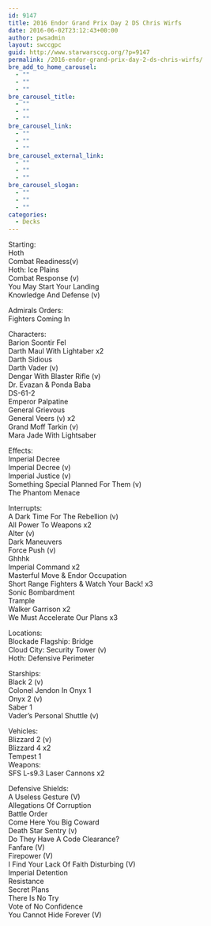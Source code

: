 ```yaml
---
id: 9147
title: 2016 Endor Grand Prix Day 2 DS Chris Wirfs
date: 2016-06-02T23:12:43+00:00
author: pwsadmin
layout: swccgpc
guid: http://www.starwarsccg.org/?p=9147
permalink: /2016-endor-grand-prix-day-2-ds-chris-wirfs/
bre_add_to_home_carousel:
  - ""
  - ""
  - ""
bre_carousel_title:
  - ""
  - ""
  - ""
bre_carousel_link:
  - ""
  - ""
  - ""
bre_carousel_external_link:
  - ""
  - ""
  - ""
bre_carousel_slogan:
  - ""
  - ""
  - ""
categories:
  - Decks
---
```

Starting:  
Hoth  
Combat Readiness(v)  
Hoth: Ice Plains  
Combat Response (v)  
You May Start Your Landing  
Knowledge And Defense (v)

Admirals Orders:  
Fighters Coming In

Characters:  
Barion Soontir Fel  
Darth Maul With Lightaber x2  
Darth Sidious  
Darth Vader (v)  
Dengar With Blaster Rifle (v)  
Dr. Evazan & Ponda Baba  
DS-61-2  
Emperor Palpatine  
General Grievous  
General Veers (v) x2  
Grand Moff Tarkin (v)  
Mara Jade With Lightsaber

Effects:  
Imperial Decree  
Imperial Decree (v)  
Imperial Justice (v)  
Something Special Planned For Them (v)  
The Phantom Menace

Interrupts:  
A Dark Time For The Rebellion (v)  
All Power To Weapons x2  
Alter (v)  
Dark Maneuvers  
Force Push (v)  
Ghhhk  
Imperial Command x2  
Masterful Move & Endor Occupation  
Short Range Fighters & Watch Your Back! x3  
Sonic Bombardment  
Trample  
Walker Garrison x2  
We Must Accelerate Our Plans x3

Locations:  
Blockade Flagship: Bridge  
Cloud City: Security Tower (v)  
Hoth: Defensive Perimeter

Starships:  
Black 2 (v)  
Colonel Jendon In Onyx 1  
Onyx 2 (v)  
Saber 1  
Vader&#8217;s Personal Shuttle (v)

Vehicles:  
Blizzard 2 (v)  
Blizzard 4 x2  
Tempest 1  
Weapons:  
SFS L-s9.3 Laser Cannons x2

Defensive Shields:  
A Useless Gesture (V)  
Allegations Of Corruption  
Battle Order  
Come Here You Big Coward  
Death Star Sentry (v)  
Do They Have A Code Clearance?  
Fanfare (V)  
Firepower (V)  
I Find Your Lack Of Faith Disturbing (V)  
Imperial Detention  
Resistance  
Secret Plans  
There Is No Try  
Vote of No Confidence  
You Cannot Hide Forever (V)